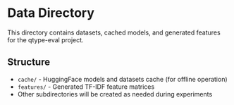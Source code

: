 # Data Directory

This directory contains datasets, cached models, and generated features for the qtype-eval project.

## Structure

- `cache/` - HuggingFace models and datasets cache (for offline operation)
- `features/` - Generated TF-IDF feature matrices
- Other subdirectories will be created as needed during experiments
